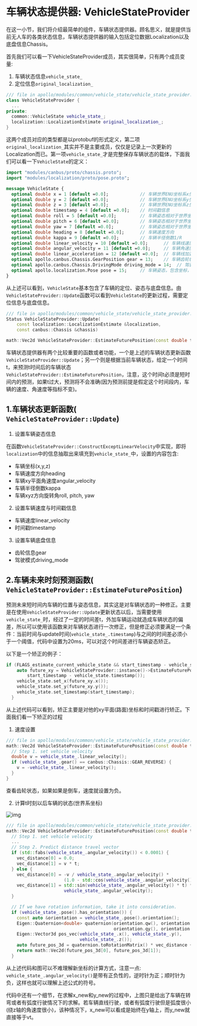 # 车辆状态提供器: VehicleStateProvider

在这一小节，我们将介绍最简单的组件，车辆状态提供器。顾名思义，就是提供当前无人车的各类状态信息，车辆状态提供器的输入包括定位数据Localization以及底盘信息Chassis。

首先我们可以看一下VehicleStateProvider成员，其实很简单，只有两个成员变量:

1. 车辆状态信息`vehicle_state_`
2. 定位信息`original_localization_`

```c++
/// file in apollo/modules/common/vehicle_state/vehicle_state_provider.h
class VehicleStateProvider {
  ...
private:
  common::VehicleState vehicle_state_;
  localization::LocalizationEstimate original_localization_;
}
```

这两个成员对应的类型都是以protobuf的形式定义，第二项`original_localization_`其实并不是主要成员，仅仅是记录上一次更新的Localization而已。第一项`vehicle_state_`才是完整保存车辆状态的载体，下面我们可以看一下`VehicleState`的定义：

```protobuf
import "modules/canbus/proto/chassis.proto";
import "modules/localization/proto/pose.proto";

message VehicleState {
  optional double x = 1 [default =0.0];            // 车辆世界ENU坐标系x坐标
  optional double y = 2 [default =0.0];            // 车辆世界ENU坐标系y坐标
  optional double z = 3 [default =0.0];            // 车辆世界ENU坐标系z坐标
  optional double timestamp = 4 [default =0.0];    // 时间戳信息
  optional double roll = 5 [default =0.0];         // 车辆姿态相对于世界坐标系x轴旋转角度
  optional double pitch = 6 [default =0.0];        // 车辆姿态相对于世界坐标系y轴旋转角度
  optional double yaw = 7 [default =0.0];          // 车辆姿态相对于世界坐标系z轴旋转角度
  optional double heading = 8 [default =0.0];      // 车辆速度方向
  optional double kappa = 9 [default =0.0];        // 车辆半径倒数1/R
  optional double linear_velocity = 10 [default =0.0];      // 车辆线速度
  optional double angular_velocity = 11 [default =0.0];     // 车辆角速度
  optional double linear_acceleration = 12 [default =0.0];  // 车辆线加速度
  optional apollo.canbus.Chassis.GearPosition gear = 13;    // 车辆齿轮状态，包含前进、倒车。停车、低速等状态
  optional apollo.canbus.Chassis.DrivingMode driving_mode = 14;  // 驾驶状态，包含手动驾驶、自动驾驶、转向、刹车与油门等状态
  optional apollo.localization.Pose pose = 15;     // 车辆姿态，包含坐标，局部到世界坐标系变换矩阵，线速度(矢量)，线加速度(矢量)等信息。
}
```

从上述可以看到，`VehicleState`基本包含了车辆的定位、姿态与底盘信息。由`VehicleStateProvider::Update`函数可以看到`VehicleState`的更新过程，需要定位信息与底盘信息。

```c++
/// file in apollo/modules/common/vehicle_state/vehicle_state_provider.cc
Status VehicleStateProvider::Update(
    const localization::LocalizationEstimate &localization,
    const canbus::Chassis &chassis)

math::Vec2d VehicleStateProvider::EstimateFuturePosition(const double t) const
```

车辆状态提供器有两个比较重要的函数或者功能，一个是上述的车辆状态更新函数`VehicleStateProvider::Update`；另一个则是根据当前车辆状态，给定一个时间t，来预测t时间后的车辆状态`VehicleStateProvider::EstimateFuturePosition`，注意，这个时间t必须是短时间内的预测，如果t过大，预测将不会准确(因为预测前提是假定这个时间段内，车辆的速度、角速度等指标不变)。

## 1.车辆状态更新函数( `VehicleStateProvider::Update`)

1. 设置车辆姿态信息

在函数`VehicleStateProvider::ConstructExceptLinearVelocity`中实现，即将`localization`中的信息抽取出来填充到`vehicle_state_`中，设置的内容包含:

- 车辆坐标(x,y,z)
- 车辆速度方向heading
- 车辆xy平面角速度angular_velocity
- 车辆半径倒数kappa
- 车辆xyz方向旋转角roll, pitch, yaw

2. 设置车辆速度与时间戳信息

- 车辆速度linear_velocity
- 时间戳timestamp

3. 设置车辆底盘信息

- 齿轮信息gear
- 驾驶模式driving_mode

## 2.车辆未来时刻预测函数( `VehicleStateProvider::EstimateFuturePosition`)

预测未来短时间内车辆的位置与姿态信息，其实这是对车辆状态的一种修正。主要是在使用`VehicleStateProvider::Update`更新状态以后，当需要使用`vehicle_state_`时，经过了一定的时间差t，外加车辆运动就造成车辆状态的偏差，所以可以使用该函数来对车辆状态进行一次修正，但是修正必须要满足一个条件：当前时间与update时间(`vehicle_state_.timestamp`)与之间的时间差必须小于一个阈值，代码中设置为20ms，可以对这个时间差进行车辆姿态矫正。

以下是一个矫正的例子：

```c++
if (FLAGS_estimate_current_vehicle_state && start_timestamp - vehicle_state.timestamp() < 0.020) {
    auto future_xy = VehicleStateProvider::instance()->EstimateFuturePosition(
        start_timestamp - vehicle_state.timestamp());
    vehicle_state.set_x(future_xy.x());
    vehicle_state.set_y(future_xy.y());
    vehicle_state.set_timestamp(start_timestamp);
  }
```

从上述代码可以看到，矫正主要是对他的xy平面(路面)坐标和时间戳进行矫正。下面我们看一下矫正的过程

1. 速度设置

```c++
/// file in apollo/modules/common/vehicle_state/vehicle_state_provider.cc
math::Vec2d VehicleStateProvider::EstimateFuturePosition(const double t) const {
  // Step 1. set vehicle velocity
  double v = vehicle_state_.linear_velocity();
  if (vehicle_state_.gear() == canbus::Chassis::GEAR_REVERSE) {
    v = -vehicle_state_.linear_velocity();
  }
}
```

查看齿轮状态，如果如果是倒车，速度就设置为负。

2. 计算t时刻以后车辆的状态(世界系坐标)

![img](https://github.com/YannZyl/Apollo-Note/blob/master/images/planning/future_estimation.png)

```c++
/// file in apollo/modules/common/vehicle_state/vehicle_state_provider.cc
math::Vec2d VehicleStateProvider::EstimateFuturePosition(const double t) const {
  // Step 1. set vehicle velocity
  ...
  // Step 2. Predict distance travel vector
  if (std::fabs(vehicle_state_.angular_velocity()) < 0.0001) {
    vec_distance[0] = 0.0;
    vec_distance[1] = v * t;
  } else {
    vec_distance[0] = -v / vehicle_state_.angular_velocity() *                 // x_new
                      (1.0 - std::cos(vehicle_state_.angular_velocity() * t));
    vec_distance[1] = std::sin(vehicle_state_.angular_velocity() * t) * v /    // y_new
                      vehicle_state_.angular_velocity();
  }

  // If we have rotation information, take it into consideration.
  if (vehicle_state_.pose().has_orientation()) {
    const auto &orientation = vehicle_state_.pose().orientation();        
    Eigen::Quaternion<double> quaternion(orientation.qw(), orientation.qx(),
                                         orientation.qy(), orientation.qz());
    Eigen::Vector3d pos_vec(vehicle_state_.x(), vehicle_state_.y(),
                            vehicle_state_.z());
    auto future_pos_3d = quaternion.toRotationMatrix() * vec_distance + pos_vec;  // (x', y')
    return math::Vec2d(future_pos_3d[0], future_pos_3d[1]);
  }
```

从上述代码和图可以不难理解新坐标的计算方式，注意一点: `vehicle_state_.angular_velocity()`是带有正负性的，逆时针为正；顺时针为负，这样也就可以理解上述公式的符号。

代码中还有一个细节，在求解x_new和y_new的过程中，上图只是给出了车辆在转弯或者有弧度行驶情况下的求解。若车辆直线行驶，或者有弧度行驶但是弧度很小(绕z轴的角速度很小)，该种情况下，x_new可以看成是始终在y轴上，而y_new就直接等于vt。
